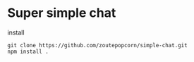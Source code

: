 # Super simple chat

install

```
git clone https://github.com/zoutepopcorn/simple-chat.git
npm install .
```
